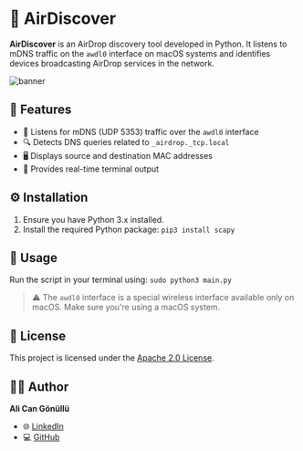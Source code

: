 # 🚀 AirDiscover

**AirDiscover** is an AirDrop discovery tool developed in Python.
It listens to mDNS traffic on the `awdl0` interface on macOS systems and identifies devices broadcasting AirDrop services in the network.

![banner](https://github.com/user-attachments/assets/3bff818e-90a6-4de1-8870-33ec194625fd)


## 🧰 Features

* 📡 Listens for mDNS (UDP 5353) traffic over the `awdl0` interface
* 🔍 Detects DNS queries related to `_airdrop._tcp.local`
* 🖥️ Displays source and destination MAC addresses
* 📝 Provides real-time terminal output

## ⚙️ Installation

1. Ensure you have Python 3.x installed.
2. Install the required Python package: ```pip3 install scapy```

## 🚀 Usage

Run the script in your terminal using: ```sudo python3 main.py```

> ⚠️ The `awdl0` interface is a special wireless interface available only on macOS. Make sure you're using a macOS system.

## 📄 License

This project is licensed under the [Apache 2.0 License](https://www.apache.org/licenses/LICENSE-2.0).

## 🙋‍♂️ Author

**Ali Can Gönüllü**

* 🌐 [LinkedIn](https://www.linkedin.com/in/alicangonullu/)
* 💻 [GitHub](https://github.com/alicangnll)
